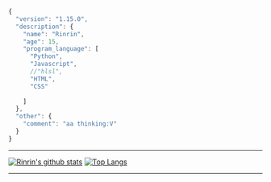 ```js
{
  "version": "1.15.0",
  "description": {
    "name": "Rinrin",
    "age": 15,
    "program_language": [
      "Python",
      "Javascript",
      //"hlsl",
      "HTML",
      "CSS"
      
    ]
  },
  "other": {
    "comment": "aa thinking:V"
  }
}
```
***
[![Rinrin's github stats](https://github-readme-stats.vercel.app/api?username=Rinrin0413&show_icons=true&theme=radical&title_color=00FF8C&text_color=C1FFD9&icon_color=DD1600&bg_color=000000)](https://github.com/anuraghazra/github-readme-stats)
[![Top Langs](https://github-readme-stats.vercel.app/api/top-langs/?username=Rinrin0413&show_icons=true&theme=radical&title_color=F9005F&text_color=D8DCFF&icon_color=DB00BE&bg_color=000044)](https://github.com/anuraghazra/github-readme-stats)
***
